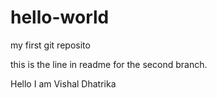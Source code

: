 # hello-world
my first git reposito

this is the line in readme for the second branch.

Hello I am Vishal Dhatrika 
